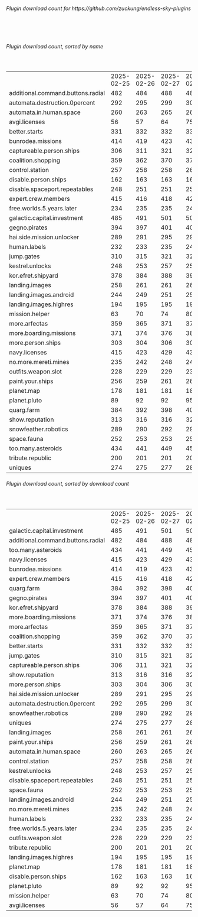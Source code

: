 <h6>Plugin download count for https://github.com/zuckung/endless-sky-plugins</h6><br>
<br>
<h6>Plugin download count, sorted by name</h6><sub><sup><br>
<table>
	<tr>
		<td></td>
		<td>2025-02-25</td>
		<td>2025-02-26</td>
		<td>2025-02-27</td>
		<td>2025-02-28</td>
		<td>2025-03-01</td>
		<td>2025-03-02</td>
		<td>2025-03-03</td>
		<td>today +</td>
	</tr>
	<tr>
		<td>additional.command.buttons.radial</td>
		<td>482</td>
		<td>484</td>
		<td>488</td>
		<td>489</td>
		<td>493</td>
		<td>495</td>
		<td>495</td>
		<td></td>
	</tr>
	<tr>
		<td>automata.destruction.0percent</td>
		<td>292</td>
		<td>295</td>
		<td>299</td>
		<td>300</td>
		<td>302</td>
		<td>303</td>
		<td>303</td>
		<td></td>
	</tr>
	<tr>
		<td>automata.in.human.space</td>
		<td>260</td>
		<td>263</td>
		<td>265</td>
		<td>266</td>
		<td>268</td>
		<td>271</td>
		<td>271</td>
		<td></td>
	</tr>
	<tr>
		<td>avgi.licenses</td>
		<td>56</td>
		<td>57</td>
		<td>64</td>
		<td>75</td>
		<td>77</td>
		<td>82</td>
		<td>82</td>
		<td></td>
	</tr>
	<tr>
		<td>better.starts</td>
		<td>331</td>
		<td>332</td>
		<td>332</td>
		<td>336</td>
		<td>336</td>
		<td>337</td>
		<td>337</td>
		<td></td>
	</tr>
	<tr>
		<td>bunrodea.missions</td>
		<td>414</td>
		<td>419</td>
		<td>423</td>
		<td>431</td>
		<td>433</td>
		<td>436</td>
		<td>436</td>
		<td></td>
	</tr>
	<tr>
		<td>captureable.person.ships</td>
		<td>306</td>
		<td>311</td>
		<td>321</td>
		<td>326</td>
		<td>330</td>
		<td>331</td>
		<td>331</td>
		<td></td>
	</tr>
	<tr>
		<td>coalition.shopping</td>
		<td>359</td>
		<td>362</td>
		<td>370</td>
		<td>371</td>
		<td>373</td>
		<td>374</td>
		<td>374</td>
		<td></td>
	</tr>
	<tr>
		<td>control.station</td>
		<td>257</td>
		<td>258</td>
		<td>258</td>
		<td>263</td>
		<td>263</td>
		<td>263</td>
		<td>263</td>
		<td></td>
	</tr>
	<tr>
		<td>disable.person.ships</td>
		<td>162</td>
		<td>163</td>
		<td>163</td>
		<td>164</td>
		<td>164</td>
		<td>164</td>
		<td>164</td>
		<td></td>
	</tr>
	<tr>
		<td>disable.spaceport.repeatables</td>
		<td>248</td>
		<td>251</td>
		<td>251</td>
		<td>252</td>
		<td>252</td>
		<td>257</td>
		<td>257</td>
		<td></td>
	</tr>
	<tr>
		<td>expert.crew.members</td>
		<td>415</td>
		<td>416</td>
		<td>418</td>
		<td>428</td>
		<td>428</td>
		<td>432</td>
		<td>434</td>
		<td>+ 2</td>
	</tr>
	<tr>
		<td>free.worlds.5.years.later</td>
		<td>234</td>
		<td>235</td>
		<td>235</td>
		<td>240</td>
		<td>240</td>
		<td>240</td>
		<td>240</td>
		<td></td>
	</tr>
	<tr>
		<td>galactic.capital.investment</td>
		<td>485</td>
		<td>491</td>
		<td>501</td>
		<td>505</td>
		<td>513</td>
		<td>515</td>
		<td>517</td>
		<td>+ 2</td>
	</tr>
	<tr>
		<td>gegno.pirates</td>
		<td>394</td>
		<td>397</td>
		<td>401</td>
		<td>403</td>
		<td>407</td>
		<td>407</td>
		<td>409</td>
		<td>+ 2</td>
	</tr>
	<tr>
		<td>hai.side.mission.unlocker</td>
		<td>289</td>
		<td>291</td>
		<td>295</td>
		<td>299</td>
		<td>305</td>
		<td>305</td>
		<td>305</td>
		<td></td>
	</tr>
	<tr>
		<td>human.labels</td>
		<td>232</td>
		<td>233</td>
		<td>235</td>
		<td>240</td>
		<td>242</td>
		<td>244</td>
		<td>244</td>
		<td></td>
	</tr>
	<tr>
		<td>jump.gates</td>
		<td>310</td>
		<td>315</td>
		<td>321</td>
		<td>323</td>
		<td>327</td>
		<td>331</td>
		<td>331</td>
		<td></td>
	</tr>
	<tr>
		<td>kestrel.unlocks</td>
		<td>248</td>
		<td>253</td>
		<td>257</td>
		<td>258</td>
		<td>258</td>
		<td>260</td>
		<td>260</td>
		<td></td>
	</tr>
	<tr>
		<td>kor.efret.shipyard</td>
		<td>378</td>
		<td>384</td>
		<td>388</td>
		<td>391</td>
		<td>393</td>
		<td>396</td>
		<td>400</td>
		<td>+ 4</td>
	</tr>
	<tr>
		<td>landing.images</td>
		<td>258</td>
		<td>261</td>
		<td>261</td>
		<td>264</td>
		<td>268</td>
		<td>272</td>
		<td>274</td>
		<td>+ 2</td>
	</tr>
	<tr>
		<td>landing.images.android</td>
		<td>244</td>
		<td>249</td>
		<td>251</td>
		<td>252</td>
		<td>252</td>
		<td>254</td>
		<td>254</td>
		<td></td>
	</tr>
	<tr>
		<td>landing.images.highres</td>
		<td>194</td>
		<td>195</td>
		<td>195</td>
		<td>196</td>
		<td>196</td>
		<td>196</td>
		<td>198</td>
		<td>+ 2</td>
	</tr>
	<tr>
		<td>mission.helper</td>
		<td>63</td>
		<td>70</td>
		<td>74</td>
		<td>80</td>
		<td>85</td>
		<td>87</td>
		<td>87</td>
		<td></td>
	</tr>
	<tr>
		<td>more.arfectas</td>
		<td>359</td>
		<td>365</td>
		<td>371</td>
		<td>373</td>
		<td>377</td>
		<td>379</td>
		<td>381</td>
		<td>+ 2</td>
	</tr>
	<tr>
		<td>more.boarding.missions</td>
		<td>371</td>
		<td>374</td>
		<td>376</td>
		<td>383</td>
		<td>387</td>
		<td>387</td>
		<td>389</td>
		<td>+ 2</td>
	</tr>
	<tr>
		<td>more.person.ships</td>
		<td>303</td>
		<td>304</td>
		<td>306</td>
		<td>309</td>
		<td>309</td>
		<td>311</td>
		<td>311</td>
		<td></td>
	</tr>
	<tr>
		<td>navy.licenses</td>
		<td>415</td>
		<td>423</td>
		<td>429</td>
		<td>436</td>
		<td>436</td>
		<td>438</td>
		<td>438</td>
		<td></td>
	</tr>
	<tr>
		<td>no.more.mereti.mines</td>
		<td>235</td>
		<td>242</td>
		<td>248</td>
		<td>249</td>
		<td>251</td>
		<td>251</td>
		<td>251</td>
		<td></td>
	</tr>
	<tr>
		<td>outfits.weapon.slot</td>
		<td>228</td>
		<td>229</td>
		<td>229</td>
		<td>231</td>
		<td>231</td>
		<td>231</td>
		<td>231</td>
		<td></td>
	</tr>
	<tr>
		<td>paint.your.ships</td>
		<td>256</td>
		<td>259</td>
		<td>261</td>
		<td>263</td>
		<td>265</td>
		<td>267</td>
		<td>271</td>
		<td>+ 4</td>
	</tr>
	<tr>
		<td>planet.map</td>
		<td>178</td>
		<td>181</td>
		<td>181</td>
		<td>182</td>
		<td>184</td>
		<td>184</td>
		<td>184</td>
		<td></td>
	</tr>
	<tr>
		<td>planet.pluto</td>
		<td>89</td>
		<td>92</td>
		<td>92</td>
		<td>95</td>
		<td>95</td>
		<td>95</td>
		<td>95</td>
		<td></td>
	</tr>
	<tr>
		<td>quarg.farm</td>
		<td>384</td>
		<td>392</td>
		<td>398</td>
		<td>401</td>
		<td>409</td>
		<td>411</td>
		<td>413</td>
		<td>+ 2</td>
	</tr>
	<tr>
		<td>show.reputation</td>
		<td>313</td>
		<td>316</td>
		<td>316</td>
		<td>320</td>
		<td>320</td>
		<td>320</td>
		<td>320</td>
		<td></td>
	</tr>
	<tr>
		<td>snowfeather.robotics</td>
		<td>289</td>
		<td>290</td>
		<td>292</td>
		<td>297</td>
		<td>297</td>
		<td>297</td>
		<td>297</td>
		<td></td>
	</tr>
	<tr>
		<td>space.fauna</td>
		<td>252</td>
		<td>253</td>
		<td>253</td>
		<td>254</td>
		<td>254</td>
		<td>254</td>
		<td>254</td>
		<td></td>
	</tr>
	<tr>
		<td>too.many.asteroids</td>
		<td>434</td>
		<td>441</td>
		<td>449</td>
		<td>452</td>
		<td>454</td>
		<td>454</td>
		<td>456</td>
		<td>+ 2</td>
	</tr>
	<tr>
		<td>tribute.republic</td>
		<td>200</td>
		<td>201</td>
		<td>201</td>
		<td>202</td>
		<td>202</td>
		<td>202</td>
		<td>204</td>
		<td>+ 2</td>
	</tr>
	<tr>
		<td>uniques</td>
		<td>274</td>
		<td>275</td>
		<td>277</td>
		<td>284</td>
		<td>286</td>
		<td>286</td>
		<td>288</td>
		<td>+ 2</td>
	</tr>
</table>
</sub></sup>
<h6>Plugin download count, sorted by download count</h6><sub><sup><br>
<table>
	<tr>
		<td></td>
		<td>2025-02-25</td>
		<td>2025-02-26</td>
		<td>2025-02-27</td>
		<td>2025-02-28</td>
		<td>2025-03-01</td>
		<td>2025-03-02</td>
		<td>2025-03-03</td>
		<td>today +</td>
	</tr>
	<tr>
		<td>galactic.capital.investment</td>
		<td>485</td>
		<td>491</td>
		<td>501</td>
		<td>505</td>
		<td>513</td>
		<td>515</td>
		<td>517</td>
		<td>+ 2</td>
	</tr>
	<tr>
		<td>additional.command.buttons.radial</td>
		<td>482</td>
		<td>484</td>
		<td>488</td>
		<td>489</td>
		<td>493</td>
		<td>495</td>
		<td>495</td>
		<td></td>
	</tr>
	<tr>
		<td>too.many.asteroids</td>
		<td>434</td>
		<td>441</td>
		<td>449</td>
		<td>452</td>
		<td>454</td>
		<td>454</td>
		<td>456</td>
		<td>+ 2</td>
	</tr>
	<tr>
		<td>navy.licenses</td>
		<td>415</td>
		<td>423</td>
		<td>429</td>
		<td>436</td>
		<td>436</td>
		<td>438</td>
		<td>438</td>
		<td></td>
	</tr>
	<tr>
		<td>bunrodea.missions</td>
		<td>414</td>
		<td>419</td>
		<td>423</td>
		<td>431</td>
		<td>433</td>
		<td>436</td>
		<td>436</td>
		<td></td>
	</tr>
	<tr>
		<td>expert.crew.members</td>
		<td>415</td>
		<td>416</td>
		<td>418</td>
		<td>428</td>
		<td>428</td>
		<td>432</td>
		<td>434</td>
		<td>+ 2</td>
	</tr>
	<tr>
		<td>quarg.farm</td>
		<td>384</td>
		<td>392</td>
		<td>398</td>
		<td>401</td>
		<td>409</td>
		<td>411</td>
		<td>413</td>
		<td>+ 2</td>
	</tr>
	<tr>
		<td>gegno.pirates</td>
		<td>394</td>
		<td>397</td>
		<td>401</td>
		<td>403</td>
		<td>407</td>
		<td>407</td>
		<td>409</td>
		<td>+ 2</td>
	</tr>
	<tr>
		<td>kor.efret.shipyard</td>
		<td>378</td>
		<td>384</td>
		<td>388</td>
		<td>391</td>
		<td>393</td>
		<td>396</td>
		<td>400</td>
		<td>+ 4</td>
	</tr>
	<tr>
		<td>more.boarding.missions</td>
		<td>371</td>
		<td>374</td>
		<td>376</td>
		<td>383</td>
		<td>387</td>
		<td>387</td>
		<td>389</td>
		<td>+ 2</td>
	</tr>
	<tr>
		<td>more.arfectas</td>
		<td>359</td>
		<td>365</td>
		<td>371</td>
		<td>373</td>
		<td>377</td>
		<td>379</td>
		<td>381</td>
		<td>+ 2</td>
	</tr>
	<tr>
		<td>coalition.shopping</td>
		<td>359</td>
		<td>362</td>
		<td>370</td>
		<td>371</td>
		<td>373</td>
		<td>374</td>
		<td>374</td>
		<td></td>
	</tr>
	<tr>
		<td>better.starts</td>
		<td>331</td>
		<td>332</td>
		<td>332</td>
		<td>336</td>
		<td>336</td>
		<td>337</td>
		<td>337</td>
		<td></td>
	</tr>
	<tr>
		<td>jump.gates</td>
		<td>310</td>
		<td>315</td>
		<td>321</td>
		<td>323</td>
		<td>327</td>
		<td>331</td>
		<td>331</td>
		<td></td>
	</tr>
	<tr>
		<td>captureable.person.ships</td>
		<td>306</td>
		<td>311</td>
		<td>321</td>
		<td>326</td>
		<td>330</td>
		<td>331</td>
		<td>331</td>
		<td></td>
	</tr>
	<tr>
		<td>show.reputation</td>
		<td>313</td>
		<td>316</td>
		<td>316</td>
		<td>320</td>
		<td>320</td>
		<td>320</td>
		<td>320</td>
		<td></td>
	</tr>
	<tr>
		<td>more.person.ships</td>
		<td>303</td>
		<td>304</td>
		<td>306</td>
		<td>309</td>
		<td>309</td>
		<td>311</td>
		<td>311</td>
		<td></td>
	</tr>
	<tr>
		<td>hai.side.mission.unlocker</td>
		<td>289</td>
		<td>291</td>
		<td>295</td>
		<td>299</td>
		<td>305</td>
		<td>305</td>
		<td>305</td>
		<td></td>
	</tr>
	<tr>
		<td>automata.destruction.0percent</td>
		<td>292</td>
		<td>295</td>
		<td>299</td>
		<td>300</td>
		<td>302</td>
		<td>303</td>
		<td>303</td>
		<td></td>
	</tr>
	<tr>
		<td>snowfeather.robotics</td>
		<td>289</td>
		<td>290</td>
		<td>292</td>
		<td>297</td>
		<td>297</td>
		<td>297</td>
		<td>297</td>
		<td></td>
	</tr>
	<tr>
		<td>uniques</td>
		<td>274</td>
		<td>275</td>
		<td>277</td>
		<td>284</td>
		<td>286</td>
		<td>286</td>
		<td>288</td>
		<td>+ 2</td>
	</tr>
	<tr>
		<td>landing.images</td>
		<td>258</td>
		<td>261</td>
		<td>261</td>
		<td>264</td>
		<td>268</td>
		<td>272</td>
		<td>274</td>
		<td>+ 2</td>
	</tr>
	<tr>
		<td>paint.your.ships</td>
		<td>256</td>
		<td>259</td>
		<td>261</td>
		<td>263</td>
		<td>265</td>
		<td>267</td>
		<td>271</td>
		<td>+ 4</td>
	</tr>
	<tr>
		<td>automata.in.human.space</td>
		<td>260</td>
		<td>263</td>
		<td>265</td>
		<td>266</td>
		<td>268</td>
		<td>271</td>
		<td>271</td>
		<td></td>
	</tr>
	<tr>
		<td>control.station</td>
		<td>257</td>
		<td>258</td>
		<td>258</td>
		<td>263</td>
		<td>263</td>
		<td>263</td>
		<td>263</td>
		<td></td>
	</tr>
	<tr>
		<td>kestrel.unlocks</td>
		<td>248</td>
		<td>253</td>
		<td>257</td>
		<td>258</td>
		<td>258</td>
		<td>260</td>
		<td>260</td>
		<td></td>
	</tr>
	<tr>
		<td>disable.spaceport.repeatables</td>
		<td>248</td>
		<td>251</td>
		<td>251</td>
		<td>252</td>
		<td>252</td>
		<td>257</td>
		<td>257</td>
		<td></td>
	</tr>
	<tr>
		<td>space.fauna</td>
		<td>252</td>
		<td>253</td>
		<td>253</td>
		<td>254</td>
		<td>254</td>
		<td>254</td>
		<td>254</td>
		<td></td>
	</tr>
	<tr>
		<td>landing.images.android</td>
		<td>244</td>
		<td>249</td>
		<td>251</td>
		<td>252</td>
		<td>252</td>
		<td>254</td>
		<td>254</td>
		<td></td>
	</tr>
	<tr>
		<td>no.more.mereti.mines</td>
		<td>235</td>
		<td>242</td>
		<td>248</td>
		<td>249</td>
		<td>251</td>
		<td>251</td>
		<td>251</td>
		<td></td>
	</tr>
	<tr>
		<td>human.labels</td>
		<td>232</td>
		<td>233</td>
		<td>235</td>
		<td>240</td>
		<td>242</td>
		<td>244</td>
		<td>244</td>
		<td></td>
	</tr>
	<tr>
		<td>free.worlds.5.years.later</td>
		<td>234</td>
		<td>235</td>
		<td>235</td>
		<td>240</td>
		<td>240</td>
		<td>240</td>
		<td>240</td>
		<td></td>
	</tr>
	<tr>
		<td>outfits.weapon.slot</td>
		<td>228</td>
		<td>229</td>
		<td>229</td>
		<td>231</td>
		<td>231</td>
		<td>231</td>
		<td>231</td>
		<td></td>
	</tr>
	<tr>
		<td>tribute.republic</td>
		<td>200</td>
		<td>201</td>
		<td>201</td>
		<td>202</td>
		<td>202</td>
		<td>202</td>
		<td>204</td>
		<td>+ 2</td>
	</tr>
	<tr>
		<td>landing.images.highres</td>
		<td>194</td>
		<td>195</td>
		<td>195</td>
		<td>196</td>
		<td>196</td>
		<td>196</td>
		<td>198</td>
		<td>+ 2</td>
	</tr>
	<tr>
		<td>planet.map</td>
		<td>178</td>
		<td>181</td>
		<td>181</td>
		<td>182</td>
		<td>184</td>
		<td>184</td>
		<td>184</td>
		<td></td>
	</tr>
	<tr>
		<td>disable.person.ships</td>
		<td>162</td>
		<td>163</td>
		<td>163</td>
		<td>164</td>
		<td>164</td>
		<td>164</td>
		<td>164</td>
		<td></td>
	</tr>
	<tr>
		<td>planet.pluto</td>
		<td>89</td>
		<td>92</td>
		<td>92</td>
		<td>95</td>
		<td>95</td>
		<td>95</td>
		<td>95</td>
		<td></td>
	</tr>
	<tr>
		<td>mission.helper</td>
		<td>63</td>
		<td>70</td>
		<td>74</td>
		<td>80</td>
		<td>85</td>
		<td>87</td>
		<td>87</td>
		<td></td>
	</tr>
	<tr>
		<td>avgi.licenses</td>
		<td>56</td>
		<td>57</td>
		<td>64</td>
		<td>75</td>
		<td>77</td>
		<td>82</td>
		<td>82</td>
		<td></td>
	</tr>
</table>
</sub></sup>
